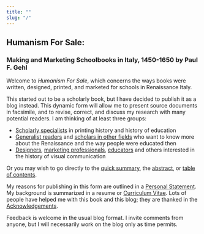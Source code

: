 ```yaml
---
title: ""
slug: "/"
---
```

## Humanism For Sale: 
### Making and Marketing Schoolbooks in Italy, 1450-1650 by Paul F. Gehl

Welcome to *Humanism For Sale*, which concerns the ways books were written, designed, printed, and marketed for schools in Renaissance Italy.

This started out to be a scholarly book, but I have decided to publish it as a blog instead. This dynamic form will allow me to present source documents in facsimile, and to revise, correct, and discuss my research with many potential readers. I am thinking of at least three groups:

* [Scholarly specialists](/spc) in printing history and history of education
* [Generalist readers](/fg) and [scholars in other fields](/fg) who want to know more about the Renaissance and the way people were educated then
* [Designers](/fd), [marketing professionals](/mp), [educators](/ft) and others interested in the history of visual communication

Or you may wish to go directly to the [quick summary](/qs), the [abstract](/qs), or [table of contents](/text/000).

My reasons for publishing in this form are outlined in a [Personal Statement](/ps).  My background is summarized in a resume or [Curriculum Vitae](/cv).  Lots of people have helped me with this book and this blog; they are thanked in the [Acknowledgements](/ack).

Feedback is welcome in the usual blog format. I invite comments from anyone, but I will necessarily work on the blog only as time permits.

